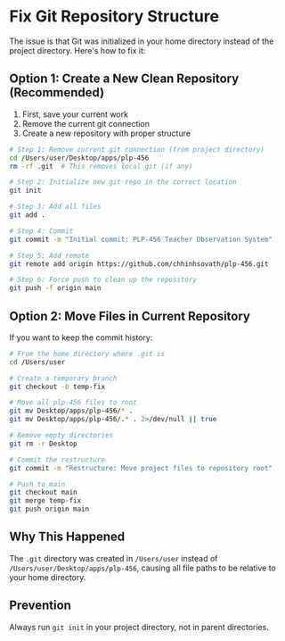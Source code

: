 # Fix Git Repository Structure

The issue is that Git was initialized in your home directory instead of the project directory. Here's how to fix it:

## Option 1: Create a New Clean Repository (Recommended)

1. First, save your current work
2. Remove the current git connection
3. Create a new repository with proper structure

```bash
# Step 1: Remove current git connection (from project directory)
cd /Users/user/Desktop/apps/plp-456
rm -rf .git  # This removes local git (if any)

# Step 2: Initialize new git repo in the correct location
git init

# Step 3: Add all files
git add .

# Step 4: Commit
git commit -m "Initial commit: PLP-456 Teacher Observation System"

# Step 5: Add remote
git remote add origin https://github.com/chhinhsovath/plp-456.git

# Step 6: Force push to clean up the repository
git push -f origin main
```

## Option 2: Move Files in Current Repository

If you want to keep the commit history:

```bash
# From the home directory where .git is
cd /Users/user

# Create a temporary branch
git checkout -b temp-fix

# Move all plp-456 files to root
git mv Desktop/apps/plp-456/* .
git mv Desktop/apps/plp-456/.* . 2>/dev/null || true

# Remove empty directories
git rm -r Desktop

# Commit the restructure
git commit -m "Restructure: Move project files to repository root"

# Push to main
git checkout main
git merge temp-fix
git push origin main
```

## Why This Happened

The `.git` directory was created in `/Users/user` instead of `/Users/user/Desktop/apps/plp-456`, causing all file paths to be relative to your home directory.

## Prevention

Always run `git init` in your project directory, not in parent directories.